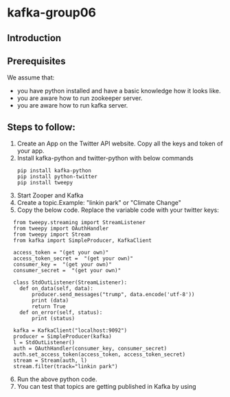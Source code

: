 # kafka-group06

## Introduction

## Prerequisites

We assume that:
* you have python installed and have a basic knowledge how it looks like.
* you are aware how to run zookeeper server.
* you are aware how to run kafka server.

## Steps to follow:

1. Create an App on the Twitter API website. Copy all the keys and token of your app.
2. Install kafka-python and twitter-python with below commands
    ```
    pip install kafka-python
    pip install python-twitter
    pip install tweepy
    
    ```
3. Start Zooper and Kafka
4. Create a topic.Example: "linkin park" or "Climate Change"
5. Copy the below code. Replace the variable code with your twitter keys:

```
  from tweepy.streaming import StreamListener
  from tweepy import OAuthHandler
  from tweepy import Stream
  from kafka import SimpleProducer, KafkaClient

  access_token = "(get your own)"
  access_token_secret =  "(get your own)"
  consumer_key =  "(get your own)"
  consumer_secret =  "(get your own)"

  class StdOutListener(StreamListener):
    def on_data(self, data):
        producer.send_messages("trump", data.encode('utf-8'))
        print (data)
        return True
    def on_error(self, status):
        print (status)

  kafka = KafkaClient("localhost:9092")
  producer = SimpleProducer(kafka)
  l = StdOutListener()
  auth = OAuthHandler(consumer_key, consumer_secret)
  auth.set_access_token(access_token, access_token_secret)
  stream = Stream(auth, l)
  stream.filter(track="linkin park")
```
6. Run the above python code.
7. You can test that topics are getting published in Kafka by using

